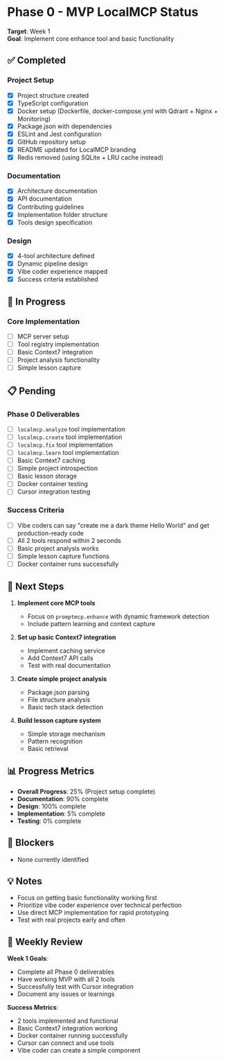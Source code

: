 # Phase 0 - MVP LocalMCP Status

**Target**: Week 1  
**Goal**: Implement core enhance tool and basic functionality

## ✅ Completed

### Project Setup
- [x] Project structure created
- [x] TypeScript configuration
- [x] Docker setup (Dockerfile, docker-compose.yml with Qdrant + Nginx + Monitoring)
- [x] Package.json with dependencies
- [x] ESLint and Jest configuration
- [x] GitHub repository setup
- [x] README updated for LocalMCP branding
- [x] Redis removed (using SQLite + LRU cache instead)

### Documentation
- [x] Architecture documentation
- [x] API documentation
- [x] Contributing guidelines
- [x] Implementation folder structure
- [x] Tools design specification

### Design
- [x] 4-tool architecture defined
- [x] Dynamic pipeline design
- [x] Vibe coder experience mapped
- [x] Success criteria established

## 🚧 In Progress

### Core Implementation
- [ ] MCP server setup
- [ ] Tool registry implementation
- [ ] Basic Context7 integration
- [ ] Project analysis functionality
- [ ] Simple lesson capture

## 📋 Pending

### Phase 0 Deliverables
- [ ] `localmcp.analyze` tool implementation
- [ ] `localmcp.create` tool implementation  
- [ ] `localmcp.fix` tool implementation
- [ ] `localmcp.learn` tool implementation
- [ ] Basic Context7 caching
- [ ] Simple project introspection
- [ ] Basic lesson storage
- [ ] Docker container testing
- [ ] Cursor integration testing

### Success Criteria
- [ ] Vibe coders can say "create me a dark theme Hello World" and get production-ready code
- [ ] All 2 tools respond within 2 seconds
- [ ] Basic project analysis works
- [ ] Simple lesson capture functions
- [ ] Docker container runs successfully

## 🎯 Next Steps

1. **Implement core MCP tools**
   - Focus on `promptmcp.enhance` with dynamic framework detection
   - Include pattern learning and context capture

2. **Set up basic Context7 integration**
   - Implement caching service
   - Add Context7 API calls
   - Test with real documentation

3. **Create simple project analysis**
   - Package.json parsing
   - File structure analysis
   - Basic tech stack detection

4. **Build lesson capture system**
   - Simple storage mechanism
   - Pattern recognition
   - Basic retrieval

## 📊 Progress Metrics

- **Overall Progress**: 25% (Project setup complete)
- **Documentation**: 90% complete
- **Design**: 100% complete
- **Implementation**: 5% complete
- **Testing**: 0% complete

## 🚨 Blockers

- None currently identified

## 💡 Notes

- Focus on getting basic functionality working first
- Prioritize vibe coder experience over technical perfection
- Use direct MCP implementation for rapid prototyping
- Test with real projects early and often

## 🔄 Weekly Review

**Week 1 Goals**:
- Complete all Phase 0 deliverables
- Have working MVP with all 2 tools
- Successfully test with Cursor integration
- Document any issues or learnings

**Success Metrics**:
- 2 tools implemented and functional
- Basic Context7 integration working
- Docker container running successfully
- Cursor can connect and use tools
- Vibe coder can create a simple component
